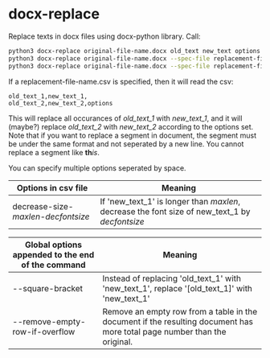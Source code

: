 # docx-replace
Replace texts in docx files using docx-python library. Call:

```bash
python3 docx-replace original-file-name.docx old_text new_text options
python3 docx-replace original-file-name.docx --spec-file replacement-file-name.csv
python3 docx-replace original-file-name.docx --spec-file replacement-file-name.csv --target destination-file-name.docx
```

If a replacement-file-name.csv is specified, then it will read the csv:

```csv
old_text_1,new_text_1,
old_text_2,new_text_2,options
```

This will replace all occurances of *old_text_1* with *new_text_1*, and it will (maybe?) replace *old_text_2* with *new_text_2* according to the options set.
Note that if you want to replace a segment in document, the segment must be under the same format and not seperated by a new line.
You cannot replace a segment like **th***is*.

You can specify multiple options seperated by space.

| Options in csv file | Meaning |
|---------|---------|
| decrease-size-*maxlen*-*decfontsize* | If 'new_text_1' is longer than *maxlen*, decrease the font size of new_text_1 by *decfontsize* |

| Global options appended to the end of the command | Meaning |
|---------|---------|
| --square-bracket     | Instead of replacing 'old_text_1' with 'new_text_1', replace '[old_text_1]' with 'new_text_1' |
| --remove-empty-row-if-overflow | Remove an empty row from a table in the document if the resulting document has more total page number than the original. |

